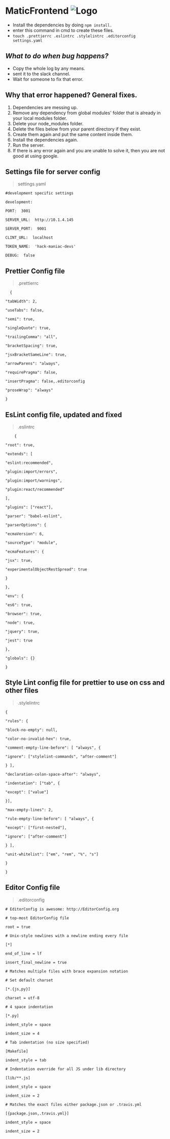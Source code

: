# MaticFrontend ![Logo](https://market.decentraland.org/static/media/logo.a2f3cefb.svg)

- Install the dependencies by doing `npm install.`
- enter this command in cmd to create these files.
- `touch .prettierrc .eslintrc .stylelintrc .editorconfig settings.yaml`

## _What to do when bug happens?_

- Copy the whole log by any means.
- sent it to the slack channel.
- Wait for someone to fix that error.

## Why that error happened? General fixes.

1.  Dependencies are messing up.
2.  Remove any dependency from global modules' folder that is already in your
    local modules folder.
3.  Delete your node_modules folder.
4.  Delete the files below from your parent directory if they exist.
5.  Create them again and put the same content inside them.
6.  Install the dependencies again.
7.  Run the server.
8.  If there is any error again and you are unable to solve it, then you are not
    good at using google.

## Settings file for server config

> settings.yaml

    #development specific settings

    development:

    PORT:  3001

    SERVER_URL:  http://10.1.4.145

    SERVER_PORT:  9001

    CLINT_URL:  localhost

    TOKEN_NAME:  'hack-maniac-devs'

    DEBUG:  false

## Prettier Config file

> .prettierrc

      {

    "tabWidth": 2,

    "useTabs": false,

    "semi": true,

    "singleQuote": true,

    "trailingComma": "all",

    "bracketSpacing": true,

    "jsxBracketSameLine": true,

    "arrowParens": "always",

    "requirePragma": false,

    "insertPragma": false,.editorconfig

    "proseWrap": "always"

    }

## EsLint config file, updated and fixed

> .eslintrc

        {

    "root": true,

    "extends": [

    "eslint:recommended",

    "plugin:import/errors",

    "plugin:import/warnings",

    "plugin:react/recommended"

    ],

    "plugins": ["react"],

    "parser": "babel-eslint",

    "parserOptions": {

    "ecmaVersion": 6,

    "sourceType": "module",

    "ecmaFeatures": {

    "jsx": true,

    "experimentalObjectRestSpread": true

    }

    },

    "env": {

    "es6": true,

    "browser": true,

    "node": true,

    "jquery": true,

    "jest": true

    },

    "globals": {}

    }

## Style Lint config file for prettier to use on css and other files

> .stylelintrc

    {

    "rules": {

    "block-no-empty": null,

    "color-no-invalid-hex": true,

    "comment-empty-line-before": [ "always", {

    "ignore": ["stylelint-commands", "after-comment"]

    } ],

    "declaration-colon-space-after": "always",

    "indentation": ["tab", {

    "except": ["value"]

    }],

    "max-empty-lines": 2,

    "rule-empty-line-before": [ "always", {

    "except": ["first-nested"],

    "ignore": ["after-comment"]

    } ],

    "unit-whitelist": ["em", "rem", "%", "s"]

    }

    }

## Editor Config file

> .editorconfig

    # EditorConfig is awesome: http://EditorConfig.org

    # top-most EditorConfig file

    root = true

    # Unix-style newlines with a newline ending every file

    [*]

    end_of_line = lf

    insert_final_newline = true

    # Matches multiple files with brace expansion notation

    # Set default charset

    [*.{js,py}]

    charset = utf-8

    # 4 space indentation

    [*.py]

    indent_style = space

    indent_size = 4

    # Tab indentation (no size specified)

    [Makefile]

    indent_style = tab

    # Indentation override for all JS under lib directory

    [lib/**.js]

    indent_style = space

    indent_size = 2

    # Matches the exact files either package.json or .travis.yml

    [{package.json,.travis.yml}]

    indent_style = space

    indent_size = 2
